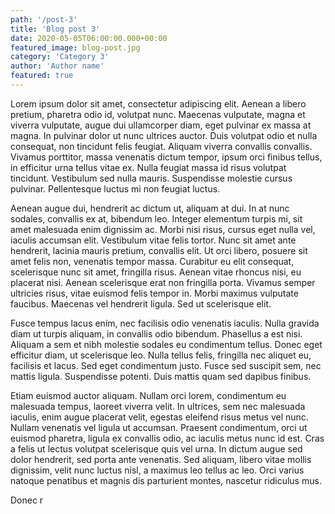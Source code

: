 ```yaml
---
path: '/post-3'
title: 'Blog post 3' 
date: 2020-05-05T06:00:00.000+00:00
featured_image: blog-post.jpg
category: 'Category 3'
author: 'Author name'
featured: true
---
```


Lorem ipsum dolor sit amet, consectetur adipiscing elit. Aenean a libero pretium, pharetra odio id, volutpat nunc. Maecenas vulputate, magna et viverra vulputate, augue dui ullamcorper diam, eget pulvinar ex massa at magna. In pulvinar dolor ut nunc ultrices auctor. Duis volutpat odio et nulla consequat, non tincidunt felis feugiat. Aliquam viverra convallis convallis. Vivamus porttitor, massa venenatis dictum tempor, ipsum orci finibus tellus, in efficitur urna tellus vitae ex. Nulla feugiat massa id risus volutpat tincidunt. Vestibulum sed nulla mauris. Suspendisse molestie cursus pulvinar. Pellentesque luctus mi non feugiat luctus.

Aenean augue dui, hendrerit ac dictum ut, aliquam at dui. In at nunc sodales, convallis ex at, bibendum leo. Integer elementum turpis mi, sit amet malesuada enim dignissim ac. Morbi nisi risus, cursus eget nulla vel, iaculis accumsan elit. Vestibulum vitae felis tortor. Nunc sit amet ante hendrerit, lacinia mauris pretium, convallis elit. Ut orci libero, posuere sit amet felis non, venenatis tempor massa. Curabitur eu elit consequat, scelerisque nunc sit amet, fringilla risus. Aenean vitae rhoncus nisi, eu placerat nisi. Aenean scelerisque erat non fringilla porta. Vivamus semper ultricies risus, vitae euismod felis tempor in. Morbi maximus vulputate faucibus. Maecenas vel hendrerit ligula. Sed ut scelerisque elit.

Fusce tempus lacus enim, nec facilisis odio venenatis iaculis. Nulla gravida diam ut turpis aliquam, in convallis odio bibendum. Phasellus a est nisi. Aliquam a sem et nibh molestie sodales eu condimentum tellus. Donec eget efficitur diam, ut scelerisque leo. Nulla tellus felis, fringilla nec aliquet eu, facilisis et lacus. Sed eget condimentum justo. Fusce sed suscipit sem, nec mattis ligula. Suspendisse potenti. Duis mattis quam sed dapibus finibus.

Etiam euismod auctor aliquam. Nullam orci lorem, condimentum eu malesuada tempus, laoreet viverra velit. In ultrices, sem nec malesuada iaculis, enim augue placerat velit, egestas eleifend risus metus vel nunc. Nullam venenatis vel ligula ut accumsan. Praesent condimentum, orci ut euismod pharetra, ligula ex convallis odio, ac iaculis metus nunc id est. Cras a felis ut lectus volutpat scelerisque quis vel urna. In dictum augue sed dolor hendrerit, sed porta ante venenatis. Sed aliquam, libero vitae mollis dignissim, velit nunc luctus nisl, a maximus leo tellus ac leo. Orci varius natoque penatibus et magnis dis parturient montes, nascetur ridiculus mus.

Donec r
